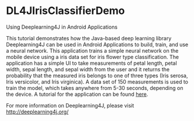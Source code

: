 # DL4JIrisClassifierDemo

Using Deeplearning4J in Android Applications

This tutorial demonstrates how the Java-based deep learning library Deeplearning4J can be used in Android Applications 
to build, train, and use a neural network. This application trains a simple neural network on the mobile device 
using a iris data set for iris flower type classification. The application has a simple UI to take measurements of petal 
length, petal width, sepal length, and sepal width from the user and it returns the probability that the measured iris belongs 
to one of three types (Iris serosa, Iris versicolor, and Iris virginica). A data set of 150 measurements is used to train 
the model, which takes anywhere from 5-30 seconds, depending on the device. A tutorial for the application can be found [here](Skymind-Android-Documentation/DL4JIrisClassifierDemo.md).

For more information on Deeplearning4J, please visit http://deeplearning4j.org/
